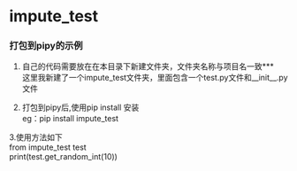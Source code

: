 # impute_test
### 打包到pipy的示例</br>
1. 自己的代码需要放在在本目录下新建文件夹，文件夹名称与项目名一致***</br>
   这里我新建了一个impute_test文件夹，里面包含一个test.py文件和__init__.py文件
   
2. 打包到pipy后,使用pip install <you package> 安装</br>
   eg：pip install impute_test</br>
   
3.使用方法如下</br>
from impute_test test</br>
print(test.get_random_int(10))</br>
